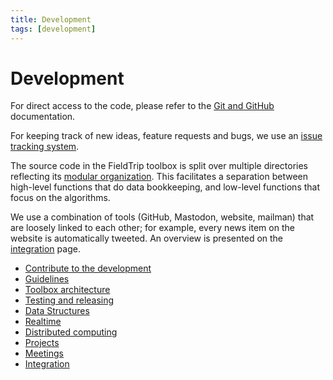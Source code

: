 ```yaml
---
title: Development
tags: [development]
---
```


# Development

For direct access to the code, please refer to the [Git and GitHub](/development/git) documentation.

For keeping track of new ideas, feature requests and bugs, we use an [issue tracking system](/development/issues).

The source code in the FieldTrip toolbox is split over multiple directories reflecting its [modular organization](/development/architecture/#modular-organization). This facilitates a separation between high-level functions that do data bookkeeping, and low-level functions that focus on the algorithms.

We use a combination of tools (GitHub, Mastodon, website, mailman) that are loosely linked to each other; for example, every news item on the website is automatically tweeted. An overview is presented on the [integration](/development/integration) page.

- [Contribute to the development](/contribute)
- [Guidelines](/development/guideline)
- [Toolbox architecture](/development/architecture)
- [Testing and releasing](/development/testing)
- [Data Structures](/development/datastructure)
- [Realtime](/development/realtime)
- [Distributed computing](/development/distributed)
- [Projects](/development/project)
- [Meetings](/development/meeting)
- [Integration](/development/integration)
